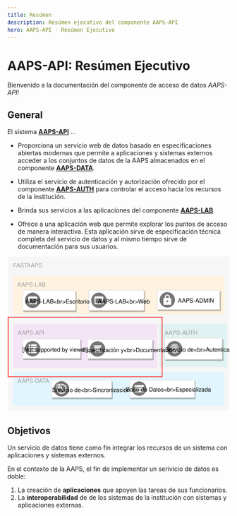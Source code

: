 ```yaml
---
title: Resúmen
description: Resúmen ejecutivo del componente AAPS-API
hero: AAPS-API - Resúmen Ejecutivo 
---
```


# AAPS-API: Resúmen Ejecutivo

Bienvenido a la documentación del componente de acceso de datos *AAPS-API*!

## General

El sistema [**AAPS-API**](./summary.md) ...

* Proporciona un servicio web de datos basado en especificaciones abiertas modernas que permite a aplicaciones y sistemas externos acceder a los conjuntos de datos de la AAPS almacenados en el componente [**AAPS-DATA**](../AAPS-DATA/summary.md).

* Utiliza el servicio de autenticación y autorización ofrecido por el componente [**AAPS-AUTH**](../AAPS-AUTH/summary.md) para controlar el acceso hacia los recursos de la institución.

* Brinda sus servicios a las aplicaciones del componente [**AAPS-LAB**](../AAPS-LAB/summary.md).  

* Ofrece a una aplicación web que permite explorar los puntos de acceso de manera interactiva. Esta aplicación sirve de especificación técnica completa del servicio de datos y al mismo tiempo sirve de documentación para sus usuarios. 

![arquitectura_api](../img/arquitectura_api.svg)

## Objetivos

Un servicio de datos tiene como fin integrar los recursos de un sistema con aplicaciones y sistemas externos.

En el contexto de la AAPS, el fin de implementar un serivicio de datos es doble:

1. La creación de **aplicaciones** que apoyen las tareas de sus funcionarios.
2. La **interoperabilidad** de de los sistemas de la institución con sistemas y aplicaciones externas.

